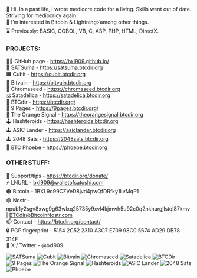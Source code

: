 👋 Hi. In a past life, I wrote mediocre code for a living. Skills went out of date. Striving for mediocricy again.  
👀 I’m interested in ₿itcoin & Lightning⚡among other things.  
⌛ Previously: BASIC, COBOL, VB, C, ASP, PHP, HTML, DirectX.  
### PROJECTS:  
🧑‍💻 GitHub page - https://bxl909.github.io/  
🍊 SATSuma - https://satsuma.btcdir.org  
🟧 Cubit - https://cubit.btcdir.org  
🦚 Bitvain - https://bitvain.btcdir.org  
🎨 Chromaseed - https://chromaseed.btcdir.org  
🕉️ Satadelica - https://satadelica.btcdir.org  
📂 BTCdir - https://btcdir.org/  
📃 9 Pages - https://9pages.btcdir.org/  
📰 The Orange Signal - https://theorangesignal.btcdir.org  
🕹️ Hashteroids - https://hashteroids.btcdir.org  
🕹️ ASIC Lander - https://asiclander.btcdir.org  
🕹️ 2048 Sats - https://2048sats.btcdir.org  
🐝 BTC Phoebe - https://phoebe.btcdir.org  
### OTHER STUFF:  
🧡 Support/tips - https://btcdir.org/donate/  
⚡ LNURL - bxl909@walletofsatoshi.com  
🟠 Bitcoin - 1BXL9o99CZVeD8jvd4pwQfDRfky1LvMqP1  
🟣 Nostr - npub1y2sgv8xwg9g63wlxq25735y9xvl4kjmwh5u92c0q2nkhurgjlstql87kmv | BTCdir@BitcoinNostr.com  
📫 Contact - https://btcdir.org/contact/  
🔒 PGP fingerprint - 5154 2C52 2310 A3C7 E709 98C0 5674 AD29 DB78 314F  
🐥 X / Twitter - @bxl909  

![SATSuma](https://btcdir.org/github_buttons/SatsumaButton.png) ![Cubit](https://btcdir.org/github_buttons/CubitButton.png) ![Bitvain](https://btcdir.org/github_buttons/BitvainButtonBlack.png) ![Chromaseed](https://btcdir.org/github_buttons/chromassedButton.png) ![Satadelica](https://btcdir.org/github_buttons/satadelicaButton.png) ![BTCDir](https://btcdir.org/github_buttons/BTCdirButton.png) ![9 Pages](https://btcdir.org/github_buttons/9PagesButton.png) ![The Orange Signal](https://btcdir.org/github_buttons/OrangeSignalButton.png) ![Hashteroids](https://btcdir.org/github_buttons/HashteroidsButton.png) ![ASIC Lander](https://btcdir.org/github_buttons/ASICLanderButton.png) ![2048 Sats](https://btcdir.org/github_buttons/2048SatsButton.png) ![Phoebe](https://btcdir.org/github_buttons/BTCPhoebeButton.png)



<!---
BXL909/BXL909 is a ✨ special ✨ repository because its `README.md` (this file) appears on your GitHub profile.
You can click the Preview link to take a look at your changes.
--->
